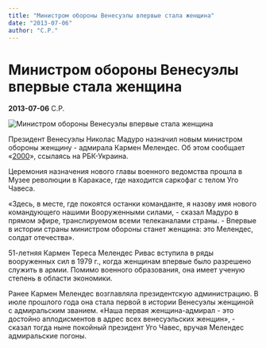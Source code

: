 ```yaml
---
title: "Министром обороны Венесуэлы впервые стала женщина"
date: "2013-07-06"
author: "С.Р."
---
```


# Министром обороны Венесуэлы впервые стала женщина

**2013-07-06** С.Р.

![Министром обороны Венесуэлы впервые стала женщина](http://news2000.com.ua/ni/2/23/233040/venes.jpg)

Президент Венесуэлы Николас Мадуро назначил новым министром обороны женщину - адмирала Кармен Мелендес. Об этом сообщает «[2000](http://2000.net.ua/)», ссылаясь на РБК-Украина.

Церемония назначения нового главы военного ведомства прошла в Музее революции в Каракасе, где находится саркофаг с телом Уго Чавеса.

«Здесь, в месте, где покоятся останки команданте, я назову имя нового командующего нашими Вооруженными силами, - сказал Мадуро в прямом эфире, транслируемом всеми телеканалами страны. - Впервые в истории страны министром обороны станет женщина: это Мелендес, солдат отечества».

51-летняя Кармен Тереса Мелендес Ривас вступила в ряды вооруженных сил в 1979 г., когда женщинам впервые было разрешено служить в армии. Помимо военного образования, она имеет ученую степень в области экономики.

Ранее Кармен Мелендес возглавляла президентскую администрацию. В июле прошлого года она стала первой в истории Венесуэлы женщиной с адмиральским званием. «Наша первая женщина-адмирал - это достойно аплодисментов в адрес всех венесуэльских женщин», - сказал тогда ныне покойный президент Уго Чавес, вручая Мелендес адмиральские погоны.